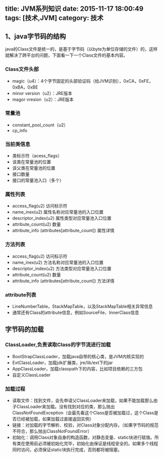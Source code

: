 title: JVM系列知识
date: 2015-11-17 18:00:49
tags: [技术,JVM]
category: 技术
---

## 1、java字节码的结构
java的Class文件是统一的，是基于字节码（以byte为单位存储的文件）的，这样就解决了跨平台的问题，下面看一下一个Class文件的基本内容。

### Class文件头部
- magic（u4）：4个字节固定的头部验证码（给JVM识别），0xCA，0xFE，0xBA，0xBE
- minor version（u2）：JRE版本
- magor vresion（u2）：JRE版本

<!--more-->

### 常量池
- constant_pool_count（u2） 
- cp_info

### 当前类信息
- 类标示符（acess_flags）
- 该类在常量池的位置
- 该父类在常量池的位置
- 接口数量
- 接口的常量池入口（多个）

### 属性列表
- access_flag(u2) 访问标示符
- name_inex(u2) 属性名称对应常量池的入口位置
- descriptor_index(u2) 属性类型对应常量池入口位置
- attribute_count(u2) 数量
- attribute_info (attributes[attribute_count]) 属性详情

### 方法列表
- access_flag(u2) 访问标示符
- name_inex(u2) 方法名称对应常量池的入口位置
- descriptor_index(u2) 方法类型对应常量池入口位置
- attribute_count(u2) 数量
- attribute_info (attributes[attribute_count]) 方法详情


### attribute列表
- LineNumberTable，StackMapTable，以及StackMapTable相关异常信息
- 通常还有Class的attribute信息，例如SourceFile、InnerClass信息

## 字节码的加载
### ClassLoader,负责读取Class的字节流进行加载
- BootStrapClassLoader，加载java自带的核心类，是JVM内核实现的
- ExtClassLoader，加载jdk扩展类，jre/lib/ext下的jar
- AppClassLoader，加载classpath下的内容，比如项目依赖的三方包
- 自定义ClassLoader

### 加载过程
- 读取文件：找到文件，会先申请父ClassLoader来加载，如果不能加载那么由子ClassLoader来加载。没有找到对应的类，那么抛出ClassNotFoundException（会最先看这个Class是否被加载过，这个Class是否已经被加载，如果加载过直接返回实例）
- 链接：对加载的字节解析、校验，对Class对象分配内存。（如果字节码的规范不符合，那么抛出ClassNotFoundError）
- 初始化：调用Class对象自身的构造函数，对静态变量、static块进行赋值。所有类在使用前必须被初始化完毕，初始化由<clinit>保证是线程安全的。如果多个线程同时访问，必须保证static块执行完成，否则都将被阻塞。









